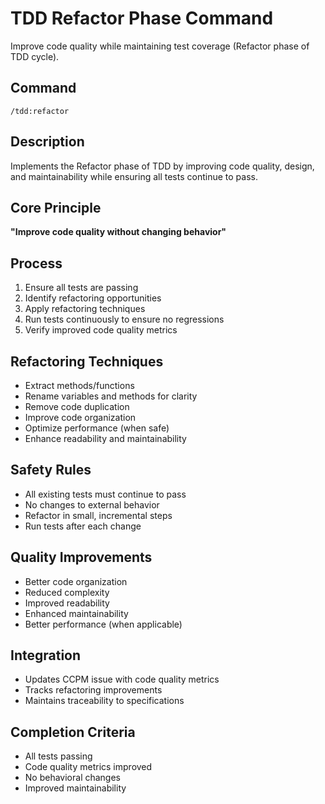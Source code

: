 # TDD Refactor Phase Command

Improve code quality while maintaining test coverage (Refactor phase of TDD cycle).

## Command
`/tdd:refactor`

## Description
Implements the Refactor phase of TDD by improving code quality, design, and maintainability while ensuring all tests continue to pass.

## Core Principle
**"Improve code quality without changing behavior"**

## Process
1. Ensure all tests are passing
2. Identify refactoring opportunities
3. Apply refactoring techniques
4. Run tests continuously to ensure no regressions
5. Verify improved code quality metrics

## Refactoring Techniques
- Extract methods/functions
- Rename variables and methods for clarity
- Remove code duplication
- Improve code organization
- Optimize performance (when safe)
- Enhance readability and maintainability

## Safety Rules
- All existing tests must continue to pass
- No changes to external behavior
- Refactor in small, incremental steps
- Run tests after each change

## Quality Improvements
- Better code organization
- Reduced complexity
- Improved readability
- Enhanced maintainability
- Better performance (when applicable)

## Integration
- Updates CCPM issue with code quality metrics
- Tracks refactoring improvements
- Maintains traceability to specifications

## Completion Criteria
- All tests passing
- Code quality metrics improved
- No behavioral changes
- Improved maintainability